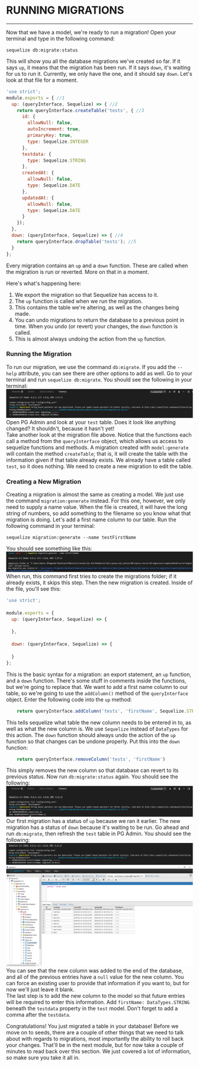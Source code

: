 # RUNNING MIGRATIONS
---

Now that we have a model, we're ready to run a migration! Open your terminal and type in the following command:
```
sequelize db:migrate:status
```
This will show you all the database migrations we've created so far. If it says `up`, it means that the migration has been run. If it says `down`, it's waiting for us to run it. Currently, we only have the one, and it should say `down`. Let's look at that file for a moment.

```js
'use strict';
module.exports = { //1
  up: (queryInterface, Sequelize) => { //2
    return queryInterface.createTable('tests', { //3
      id: {
        allowNull: false,
        autoIncrement: true,
        primaryKey: true,
        type: Sequelize.INTEGER
      },
      testdata: {
        type: Sequelize.STRING
      },
      createdAt: {
        allowNull: false,
        type: Sequelize.DATE
      },
      updatedAt: {
        allowNull: false,
        type: Sequelize.DATE
      }
    });
  },
  down: (queryInterface, Sequelize) => { //4
    return queryInterface.dropTable('tests'); //5
  }
};
```
Every migration contains an `up` and a `down` function. These are called when the migration is run or reverted. More on that in a moment.

Here's what's happening here:
1. We export the migration so that Sequelize has access to it.
2. The `up` function is called when we run the migration.
3. This contains the table we're altering, as well as the changes being made.
4. You can undo migrations to return the database to a previous point in time. When you undo (or revert) your changes, the `down` function is called.
5. This is almost always undoing the action from the `up` function.

### Running the Migration
To run our migration, we use the command `db:migrate`. If you add the `--help` attribute, you can see there are other options to add as well. Go to your terminal and run `sequelize db:migrate`. You should see the following in your terminal: <br> ![firstMigration](assets/firstMigration.png) <br>
Open PG Admin and look at your `test` table. Does it look like anything changed? It shouldn't, because it hasn't yet! <br>
Take another look at the migration file above. Notice that the functions each call a method from the `queryInterface` object, which allows us access to sequelize functions and methods. A migration created with `model:generate` will contain the method `createTable`; that is, it will create the table with the information given if that table already exists. We already have a table called `test`, so it does nothing. We need to create a new migration to edit the table.

### Creating a New Migration
Creating a migration is almost the same as creating a model. We just use the command `migration:generate` instead. For this one, however, we only need to supply a name value. When the file is created, it will have the long string of numbers, so add something to the filename so you know what that migration is doing. Let's add a first name column to our table. Run the following command in your terminal:
```
sequelize migration:generate --name testFirstName
```
You should see something like this: <br> ![newMigration](assets/newMigration.png) <br>
When run, this command first tries to create the migrations folder; if it already exists, it skips this step. Then the new migration is created. Inside of the file, you'll see this:

```js
'use strict';

module.exports = {
  up: (queryInterface, Sequelize) => {

  },

  down: (queryInterface, Sequelize) => {

  }
};
```
This is the basic syntax for a migration: an export statement, an `up` function, and a `down` function. There's some stuff in comments inside the functions, but we're going to replace that. We want to add a first name column to our table, so we're going to use the `addColumn()` method of the `queryInterface` object. Enter the following code into the `up` method:
```js
    return queryInterface.addColumn('tests', 'firstName', Sequelize.STRING)
```
This tells sequelize what table the new column needs to be entered in to, as well as what the new column is. We use `Sequelize` instead of `DataTypes` for this action. The `down` function should always undo the action of the `up` function so that changes can be undone properly. Put this into the `down` function:

```js
    return queryInterface.removeColumn('tests', 'firstName')
```
This simply removes the new column so that database can revert to its previous status. Now run `db:migrate:status` again. You should see the following: <br>
![migrationStatus](assets/migrationStatus2.png) <br>
Our first migration has a status of `up` because we ran it earlier. The new migration has a status of `down` because it's waiting to be run. Go ahead and run `db:migrate`, then refresh the `test` table in PG Admin. You should see the following: <br>
![newMigrationConsole](assets/newMigrationConsole.png) <br>
![newMigrationDatabase](assets/newMigrationDatabase.png)<br>
You can see that the new column was added to the end of the database, and all of the previous entries have a `null` value for the new column. You can force an existing user to provide that information if you want to, but for now we'll just leave it blank. <br>
The last step is to add the new column to the model so that future entries will be required to enter this information. Add `firstName: DataTypes.STRING` beneath the `testdata` property in the `test` model. Don't forget to add a comma after the `testdata`.<br>

Congratulations! You just migrated a table in your database! Before we move on to seeds, there are a couple of other things that we need to talk about with regards to migrations, most importantly the ability to roll back your changes. That'll be in the next module, but for now take a couple of minutes to read back over this section. We just covered a lot of information, so make sure you take it all in.
